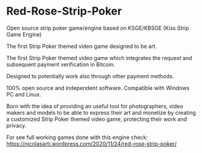 # Red-Rose-Strip-Poker
Open source strip poker game/engine based on KSGE/KBSGE (Kiss Strip Game Engine)

The first Strip Poker themed video game designed to be art.

The first Strip Poker themed video game which integrates the request and subsequent payment verification in Bitcoin.

Designed to potentially work also through other payment methods.

100% open source and independent software. Compatible with Windows PC and Linux.

Born with the idea of providing an useful tool for photographers, video makers and models to be able to express their art and monetize by creating a customized Strip Poker themed video game, protecting their work and privacy.

For see full working games done with this engine check:
https://nicolasarti.wordpress.com/2020/11/24/red-rose-strip-poker/

